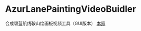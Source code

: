 # AzurLanePaintingVideoBuidler
合成碧蓝航线鞍山绘画板视频工具（GUI版本）
[本家](https://github.com/azurlane-doujin/azurlane-painting)
